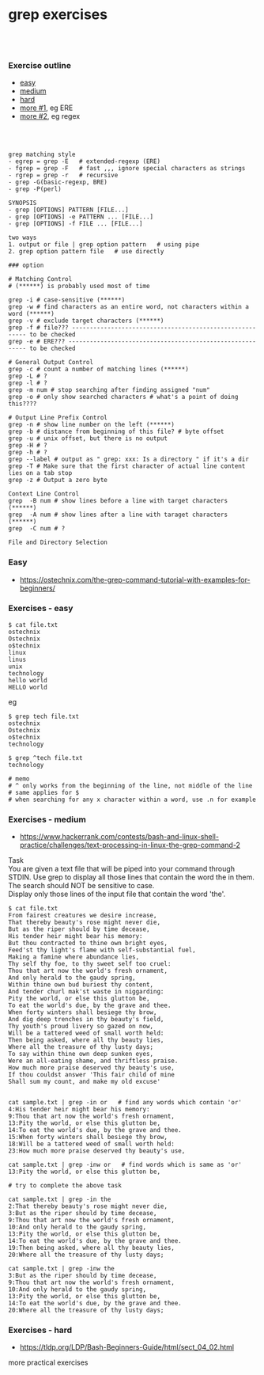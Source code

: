 # grep exercises

<br/>
<br/>

### Exercise outline
- [easy](#easy)
- [medium](#medium)
- [hard](#hard)
- [more #1](), eg ERE
- [more #2](), eg regex

<br/>
<br/>

```
grep matching style
- egrep = grep -E   # extended-regexp (ERE)
- fgrep = grep -F   # fast ,,, ignore special characters as strings
- rgrep = grep -r   # recursive
- grep -G(basic-regexp, BRE)
- grep -P(perl)

SYNOPSIS
- grep [OPTIONS] PATTERN [FILE...]
- grep [OPTIONS] -e PATTERN ... [FILE...]
- grep [OPTIONS] -f FILE ... [FILE...]

two ways
1. output or file | grep option pattern   # using pipe
2. grep option pattern file   # use directly
```

```
### option

# Matching Control
# (******) is probably used most of time

grep -i # case-sensitive (******)
grep -w # find characters as an entire word, not characters within a word (******)
grep -v # exclude target characters (******)
grep -f # file??? --------------------------------------------------------- to be checked
grep -e # ERE??? ---------------------------------------------------------- to be checked

# General Output Control
grep -c # count a number of matching lines (******)
grep -L # ?
grep -l # ?
grep -m num # stop searching after finding assigned "num"
grep -o # only show searched characters # what's a point of doing this????

# Output Line Prefix Control
grep -n # show line number on the left (******)
grep -b # distance from beginning of this file? # byte offset
grep -u # unix offset, but there is no output
grep -H # ?
grep -h # ?
grep --label # output as " grep: xxx: Is a directory " if it's a dir
grep -T # Make sure that the first character of actual line content lies on a tab stop
grep -z # Output a zero byte

Context Line Control
grep  -B num # show lines before a line with target characters (******)
grep  -A num # show lines after a line with taraget characters (******)
grep  -C num # ?

File and Directory Selection

````

### Easy
- https://ostechnix.com/the-grep-command-tutorial-with-examples-for-beginners/

### Exercises - easy <a name="easy"></a>

```
$ cat file.txt
ostechnix
Ostechnix
o$technix
linux
linus
unix
technology
hello world
HELLO world
```

eg

```console
$ grep tech file.txt
ostechnix
Ostechnix
o$technix
technology

$ grep ^tech file.txt
technology

# memo
# ^ only works from the beginning of the line, not middle of the line
# same applies for $
# when searching for any x character within a word, use .n for example
```

### Exercises - medium <a name="medium"></a>

- https://www.hackerrank.com/contests/bash-and-linux-shell-practice/challenges/text-processing-in-linux-the-grep-command-2

Task  
You are given a text file that will be piped into your command through STDIN. Use grep to display all those lines that contain the word the in them.
The search should NOT be sensitive to case.  
Display only those lines of the input file that contain the word 'the'.  

```
$ cat file.txt
From fairest creatures we desire increase,
That thereby beauty's rose might never die,
But as the riper should by time decease,
His tender heir might bear his memory:
But thou contracted to thine own bright eyes,
Feed'st thy light's flame with self-substantial fuel,
Making a famine where abundance lies,
Thy self thy foe, to thy sweet self too cruel:
Thou that art now the world's fresh ornament,
And only herald to the gaudy spring,
Within thine own bud buriest thy content,
And tender churl mak'st waste in niggarding:
Pity the world, or else this glutton be,
To eat the world's due, by the grave and thee.
When forty winters shall besiege thy brow,
And dig deep trenches in thy beauty's field,
Thy youth's proud livery so gazed on now,
Will be a tattered weed of small worth held:
Then being asked, where all thy beauty lies,
Where all the treasure of thy lusty days;
To say within thine own deep sunken eyes,
Were an all-eating shame, and thriftless praise.
How much more praise deserved thy beauty's use,
If thou couldst answer 'This fair child of mine
Shall sum my count, and make my old excuse'
```

```console

cat sample.txt | grep -in or   # find any words which contain 'or'
4:His tender heir might bear his memory:
9:Thou that art now the world's fresh ornament,
13:Pity the world, or else this glutton be,
14:To eat the world's due, by the grave and thee.
15:When forty winters shall besiege thy brow,
18:Will be a tattered weed of small worth held:
23:How much more praise deserved thy beauty's use,

cat sample.txt | grep -inw or   # find words which is same as 'or'
13:Pity the world, or else this glutton be,

# try to complete the above task

cat sample.txt | grep -in the
2:That thereby beauty's rose might never die,
3:But as the riper should by time decease,
9:Thou that art now the world's fresh ornament,
10:And only herald to the gaudy spring,
13:Pity the world, or else this glutton be,
14:To eat the world's due, by the grave and thee.
19:Then being asked, where all thy beauty lies,
20:Where all the treasure of thy lusty days;

cat sample.txt | grep -inw the
3:But as the riper should by time decease,
9:Thou that art now the world's fresh ornament,
10:And only herald to the gaudy spring,
13:Pity the world, or else this glutton be,
14:To eat the world's due, by the grave and thee.
20:Where all the treasure of thy lusty days;

```

### Exercises - hard <a name="hard"></a>

- https://tldp.org/LDP/Bash-Beginners-Guide/html/sect_04_02.html

more practical exercises
